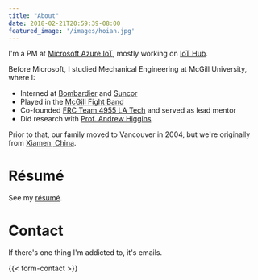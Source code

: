 ```yaml
---
title: "About"
date: 2018-02-21T20:59:39-08:00
featured_image: '/images/hoian.jpg'
---
```


I'm a PM at [Microsoft Azure IoT](https://azure.microsoft.com/overview/iot/), mostly working on [IoT Hub](https://azure.microsoft.com/services/iot-hub).

Before Microsoft, I studied Mechanical Engineering at McGill University, where I:

- Interned at [Bombardier](http://commercialaircraft.bombardier.com/en/cseries.html) and [Suncor](http://www.suncor.com)
- Played in the [McGill Fight Band](https://mcgillathletics.ca/sports/2012/12/6/1206121625.aspx)
- Co-founded [FRC Team 4955 LA Tech](http://www.frc4955.com) and served as lead mentor
- Did research with [Prof. Andrew Higgins](https://www.mcgill.ca/mecheng/facultystaff/staff/andrewhiggins)

Prior to that, our family moved to Vancouver in 2004, but we're originally from [Xiamen, China](http://en.wikipedia.org/wiki/Xiamen).

# Résumé

See my [résumé](/resume/JohnLianCV.pdf).

# Contact

If there's one thing I'm addicted to, it's emails.

{{< form-contact >}}
